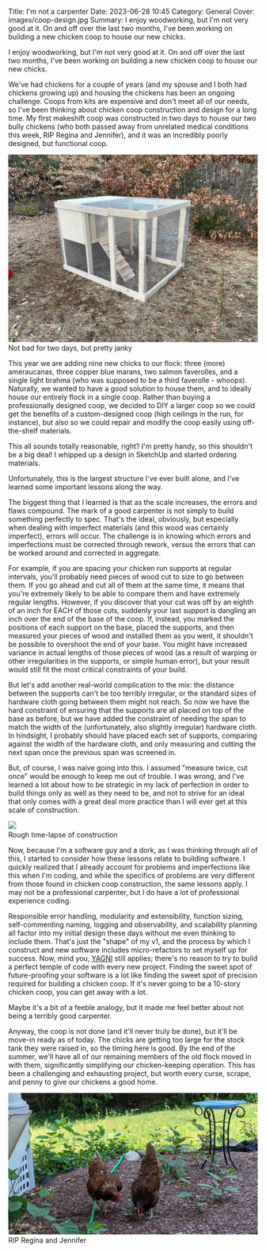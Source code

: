 Title: I'm not a carpenter
Date: 2023-06-28 10:45
Category: General
Cover: images/coop-design.jpg
Summary: I enjoy woodworking, but I'm not very good at it. On and off over the last two months, I've been working on building a new chicken coop to house our new chicks.

I enjoy woodworking, but I'm not very good at it. On and off over the last two months, I've been working on building a new chicken coop to house our new chicks.

We've had chickens for a couple of years (and my spouse and I both had chickens growing up) and housing the chickens has been an ongoing challenge. Coops from kits are expensive and don't meet all of our needs, so I've been thinking about chicken coop construction and design for a long time. My first makeshift coop was constructed in two days to house our two bully chickens (who both passed away from unrelated medical conditions this week, RIP Regina and Jennifer), and it was an incredibly poorly designed, but functional coop.

<div class="center"><img src="images/bully-coop.jpg" class="inline" /></div>
<div class="caption center">Not bad for two days, but pretty janky</div>

This year we are adding nine new chicks to our flock: three (more) ameraucanas, three copper blue marans, two salmon faverolles, and a single light brahma (who was supposed to be a third faverolle - whoops). Naturally, we wanted to have a good solution to house them, and to ideally house our entirely flock in a single coop. Rather than buying a professionally designed coop, we decided to DIY a larger coop so we could get the benefits of a custom-designed coop (high ceilings in the run, for instance), but also so we could repair and modify the coop easily using off-the-shelf materials.

This all sounds totally reasonable, right? I'm pretty handy, so this shouldn't be a big deal! I whipped up a design in SketchUp and started ordering materials.

Unfortunately, this is the largest structure I've ever built alone, and I've learned some important lessons along the way.

The biggest thing that I learned is that as the scale increases, the errors and flaws compound. The mark of a good carpenter is not simply to build something perfectly to spec. That's the ideal, obviously, but especially when dealing with imperfect materials (and this wood was certainly imperfect), errors will occur. The challenge is in knowing which errors and imperfections must be corrected through rework, versus the errors that can be worked around and corrected in aggregate.

For example, if you are spacing your chicken run supports at regular intervals, you'll probably need pieces of wood cut to size to go between them. If you go ahead and cut all of them at the same time, it means that you're extremely likely to be able to compare them and have extremely regular lengths. However, if you discover that your cut was off by an eighth of an inch for EACH of those cuts, suddenly your last support is dangling an inch over the end of the base of the coop. If, instead, you marked the positions of each support on the base, placed the supports, and then measured your pieces of wood and installed them as you went, it shouldn't be possible to overshoot the end of your base. You might have increased variance in actual lengths of those pieces of wood (as a result of warping or other irregularities in the supports, or simple human error), but your result would still fit the most critical constraints of your build.

But let's add another real-world complication to the mix: the distance between the supports can't be too terribly irregular, or the standard sizes of hardware cloth going between them might not reach. So now we have the hard constraint of ensuring that the supports are all placed on top of the base as before, but we have added the constraint of needing the span to match the width of the (unfortunately, also slightly irregular) hardware cloth. In hindsight, I probably should have placed each set of supports, comparing against the width of the hardware cloth, and only measuring and cutting the next span once the previous span was screened in.

But, of course, I was naive going into this. I assumed "measure twice, cut once" would be enough to keep me out of trouble. I was wrong, and I've learned a lot about how to be strategic in my lack of perfection in order to build things only as well as they need to be, and not to strive for an ideal that only comes with a great deal more practice than I will ever get at this scale of construction.

<div class="center"><img src="images/coop-build.gif" class="inline" /></div>
<div class="caption center">Rough time-lapse of construction</div>

Now, because I'm a software guy and a dork, as I was thinking through all of this, I started to consider how these lessons relate to building software. I quickly realized that I already account for problems and imperfections like this when I'm coding, and while the specifics of problems are very different from those found in chicken coop construction, the same lessons apply. I may not be a professional carpenter, but I do have a lot of professional experience coding.

Responsible error handling, modularity and extensibility, function sizing, self-commenting naming, logging and observability, and scalability planning all factor into my initial design these days without me even thinking to include them. That's just the "shape" of my v1, and the process by which I construct and new software includes micro-refactors to set myself up for success. Now, mind you, [YAGNI](https://en.wikipedia.org/wiki/You_aren%27t_gonna_need_it) still applies; there's no reason to try to build a perfect temple of code with every new project. Finding the sweet spot of future-proofing your software is a lot like finding the sweet spot of precision required for building a chicken coop. If it's never going to be a 10-story chicken coop, you can get away with a lot.

Maybe it's a bit of a feeble analogy, but it made me feel better about not being a terribly good carpenter.

Anyway, the coop is not done (and it'll never truly be done), but it'll be move-in ready as of today. The chicks are getting too large for the stock tank they were raised in, so the timing here is good. By the end of the summer, we'll have all of our remaining members of the old flock moved in with them, significantly simplifying our chicken-keeping operation. This has been a challenging and exhausting project, but worth every curse, scrape, and penny to give our chickens a good home.

<div class="center"><img src="images/rj.jpeg" class="inline" /></div>
<div class="caption center">RIP Regina and Jennifer</div>
